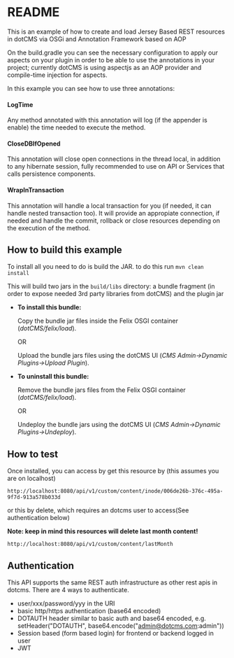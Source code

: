 
# README
This is an example of how to create and load Jersey Based REST resources in dotCMS via OSGi and Annotation Framework based on AOP 

On the build.gradle you can see the necessary configuration to apply our aspects on your plugin in order to be able to use 
the annotations in your project; currently dotCMS is using aspectjs as an AOP provider and compile-time injection for aspects.

In this example you can see how to use three annotations:

#### LogTime
Any method annotated with this annotation will log (if the appender is enable) the time needed to execute the method.

#### CloseDBIfOpened
This annotation will close open connections in the thread local, in addition to any hibernate session, fully recommended to use on API or Services that calls persistence components.

#### WrapInTransaction
This annotation will handle a local transaction for you (if needed, it can handle nested transaction too).
It will provide an appropiate connection, if needed and handle the commit, rollback or close resources depending on the execution of the method.

## How to build this example

To install all you need to do is build the JAR. to do this run
`mvn clean install`

This will build two jars in the `build/libs` directory: a bundle fragment (in order to expose needed 3rd party libraries from dotCMS) and the plugin jar 

* **To install this bundle:**

    Copy the bundle jar files inside the Felix OSGI container (*dotCMS/felix/load*).
        
    OR
        
    Upload the bundle jars files using the dotCMS UI (*CMS Admin->Dynamic Plugins->Upload Plugin*).

* **To uninstall this bundle:**
    
    Remove the bundle jars files from the Felix OSGI container (*dotCMS/felix/load*).

    OR

    Undeploy the bundle jars using the dotCMS UI (*CMS Admin->Dynamic Plugins->Undeploy*).

## How to test

Once installed, you can access by get this resource by (this assumes you are on localhost)

`http://localhost:8080/api/v1/custom/content/inode/006de26b-376c-495a-9f7d-913a578b033d`

or this by delete, which requires an dotcms user to access(See authentication below)

**Note: keep in mind this resources will delete last month content!**

`http://localhost:8080/api/v1/custom/content/lastMonth`

## Authentication

This API supports the same REST auth infrastructure as other 
rest apis in dotcms. There are 4 ways to authenticate.

* user/xxx/password/yyy in the URI
* basic http/https authentication (base64 encoded)
* DOTAUTH header similar to basic auth and base64 encoded, e.g. setHeader("DOTAUTH", base64.encode("admin@dotcms.com:admin"))
* Session based (form based login) for frontend or backend logged in user
* JWT